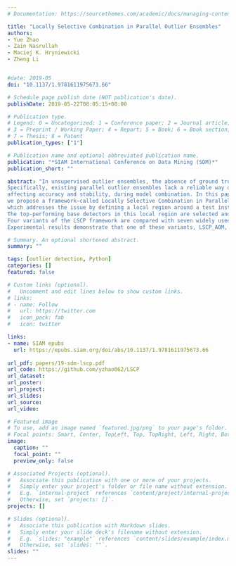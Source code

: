 ```yaml
---
# Documentation: https://sourcethemes.com/academic/docs/managing-content/

title: "Locally Selective Combination in Parallel Outlier Ensembles"
authors: 
- Yue Zhao
- Zain Nasrullah
- Maciej K. Hryniewicki
- Zheng Li


#date: 2019-05
doi: "10.1137/1.9781611975673.66"

# Schedule page publish date (NOT publication's date).
publishDate: 2019-05-22T08:05:15+08:00

# Publication type.
# Legend: 0 = Uncategorized; 1 = Conference paper; 2 = Journal article;
# 3 = Preprint / Working Paper; 4 = Report; 5 = Book; 6 = Book section;
# 7 = Thesis; 8 = Patent
publication_types: ["1"]

# Publication name and optional abbreviated publication name.
publication: "*SIAM International Conference on Data Mining (SDM)*"
publication_short: ""

abstract: "In unsupervised outlier ensembles, the absence of ground truth makes the combination of base outlier detectors a challenging task. 
Specifically, existing parallel outlier ensembles lack a reliable way of selecting competent base detectors, 
affecting accuracy and stability, during model combination. In this paper, 
we propose a framework—called Locally Selective Combination in Parallel Outlier Ensembles (LSCP)--
which addresses the issue by defining a local region around a test instance using the consensus of its nearest neighbors in randomly selected feature subspaces. 
The top-performing base detectors in this local region are selected and combined as the model's final output. 
Four variants of the LSCP framework are compared with seven widely used parallel frameworks. 
Experimental results demonstrate that one of these variants, LSCP_AOM, consistently outperforms baselines on the majority of twenty real-world datasets."

# Summary. An optional shortened abstract.
summary: ""

tags: [outlier detection, Python]
categories: []
featured: false

# Custom links (optional).
#   Uncomment and edit lines below to show custom links.
# links:
# - name: Follow
#   url: https://twitter.com
#   icon_pack: fab
#   icon: twitter

links:
- name: SIAM epubs
  url: https://epubs.siam.org/doi/abs/10.1137/1.9781611975673.66
  
url_pdf: papers/19-sdm-lscp.pdf
url_code: https://github.com/yzhao062/LSCP
url_dataset:
url_poster:
url_project: 
url_slides:
url_source: 
url_video:

# Featured image
# To use, add an image named `featured.jpg/png` to your page's folder. 
# Focal points: Smart, Center, TopLeft, Top, TopRight, Left, Right, BottomLeft, Bottom, BottomRight.
image:
  caption: ""
  focal_point: ""
  preview_only: false

# Associated Projects (optional).
#   Associate this publication with one or more of your projects.
#   Simply enter your project's folder or file name without extension.
#   E.g. `internal-project` references `content/project/internal-project/index.md`.
#   Otherwise, set `projects: []`.
projects: []

# Slides (optional).
#   Associate this publication with Markdown slides.
#   Simply enter your slide deck's filename without extension.
#   E.g. `slides: "example"` references `content/slides/example/index.md`.
#   Otherwise, set `slides: ""`.
slides: ""
---
```

